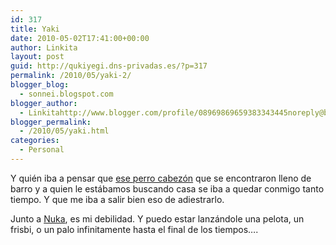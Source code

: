 ```yaml
---
id: 317
title: Yaki
date: 2010-05-02T17:41:00+00:00
author: Linkita
layout: post
guid: http://qukiyegi.dns-privadas.es/?p=317
permalink: /2010/05/yaki-2/
blogger_blog:
  - sonnei.blogspot.com
blogger_author:
  - Linkitahttp://www.blogger.com/profile/08969869659383343445noreply@blogger.com
blogger_permalink:
  - /2010/05/yaki.html
categories:
  - Personal
---
```

Y quién iba a pensar que [ese perro cabezón](http://sonnei.blogspot.com/2006/04/yaki.html) que se encontraron lleno de barro y a quien le estábamos buscando casa se iba a quedar conmigo tanto tiempo. Y que me iba a salir bien eso de adiestrarlo. 

<div>
</div>

<div>
  Junto a <a href="http://sonnei.blogspot.com/2005/09/nuka.html">Nuka</a>, es mi debilidad. Y puedo estar lanzándole una pelota, un frisbi, o un palo infinitamente hasta el final de los tiempos&#8230;.
</div>